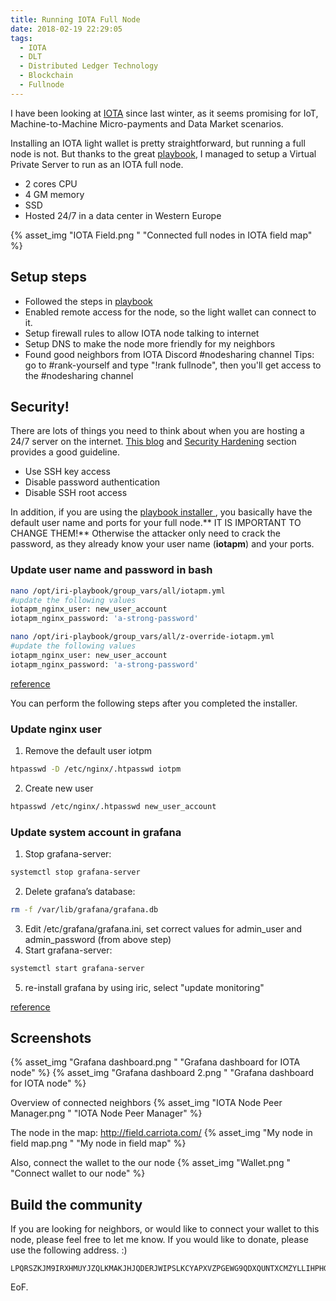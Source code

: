 ```yaml
---
title: Running IOTA Full Node
date: 2018-02-19 22:29:05
tags:
  - IOTA
  - DLT
  - Distributed Ledger Technology
  - Blockchain
  - Fullnode
---
```


I have been looking at [IOTA](https://www.iota.org/) since last winter, as it seems promising for IoT, Machine-to-Machine Micro-payments and Data Market scenarios.

Installing an IOTA light wallet is pretty straightforward, but running a full node is not. But thanks to the great [playbook](http://iri-playbook.readthedocs.io/en/master/introduction.html), I managed to setup a Virtual Private Server to run as an IOTA full node. 
- 2 cores CPU 
- 4 GM memory
- SSD 
- Hosted 24/7 in a data center in Western Europe

{% asset_img "IOTA Field.png " "Connected full nodes in IOTA field map" %}

<!-- more -->

## Setup steps ##
- Followed the steps in [playbook](http://iri-playbook.readthedocs.io/en/master/introduction.html)
- Enabled remote access for the node, so the light wallet can connect to it.
- Setup firewall rules to allow IOTA node talking to internet
- Setup DNS to make the node more friendly for my neighbors
- Found good neighbors from IOTA Discord #nodesharing channel 
	Tips: go to #rank-yourself  and type "!rank fullnode", then you'll get access to the #nodesharing channel 

## Security! ##
There are lots of things you need to think about when you are hosting a 24/7 server on the internet. [This blog](https://x-vps.com/blog/?p=188) and [Security Hardening](http://iri-playbook.readthedocs.io/en/master/securityhardening.html) section provides a good guideline. 
- Use SSH key access
- Disable password authentication 
- Disable SSH root access

In addition, if you are using the [playbook installer ](http://iri-playbook.readthedocs.io/en/master/getting-started-quickly.html), you basically have the default user name and ports for your full node.** IT IS IMPORTANT TO CHANGE THEM!** Otherwise the attacker only need to crack the password, as they already know your user name (**iotapm**) and your ports.

### Update user name and password in bash ###
```bash
nano /opt/iri-playbook/group_vars/all/iotapm.yml
#update the following values
iotapm_nginx_user: new_user_account
iotapm_nginx_password: 'a-strong-password' 	

nano /opt/iri-playbook/group_vars/all/z-override-iotapm.yml
#update the following values
iotapm_nginx_user: new_user_account
iotapm_nginx_password: 'a-strong-password'
```
[reference](http://iri-playbook.readthedocs.io/en/master/installation.html#set-access-password) 

You can perform the following steps after you completed the installer.

### Update nginx user ###
1. Remove the default user iotpm
```bash
htpasswd -D /etc/nginx/.htpasswd iotpm
```
2. Create new user
```bash
htpasswd /etc/nginx/.htpasswd new_user_account
```

### Update system account in grafana ###
1. Stop grafana-server:
```bash
systemctl stop grafana-server
```
2. Delete grafana’s database:
```bash
rm -f /var/lib/grafana/grafana.db
```
3. Edit /etc/grafana/grafana.ini, set correct values for admin_user and admin_password (from above step)
4. Start grafana-server:
```bash
systemctl start grafana-server
```
5. re-install grafana by using iric, select "update monitoring"

[reference](http://iri-playbook.readthedocs.io/en/master/troubleshooting.html#http-error-401-unauthorized-when-running-playbook) 

## Screenshots ##
{% asset_img "Grafana dashboard.png " "Grafana dashboard for IOTA node" %}
{% asset_img "Grafana dashboard 2.png " "Grafana dashboard for IOTA node" %}

Overview of connected neighbors
{% asset_img "IOTA Node Peer Manager.png " "IOTA Node Peer Manager" %}

The node in the map: http://field.carriota.com/
{% asset_img "My node in field map.png " "My node in field map" %}

Also, connect the wallet to the our node
{% asset_img "Wallet.png " "Connect wallet to our node" %}


## Build the community ##
If you are looking for neighbors, or would like to connect your wallet to this node, please feel free to let me know. 
If you would like to donate, please use the following address. :)
```
LPQRSZKJM9IRXHMUYJZQLKMAKJHJQDERJWIPSLKCYAPXVZPGEWG9QDXQUNTXCMZYLLIHPHGULVGFIAZAWDFECWYKGC
``` 

EoF.
